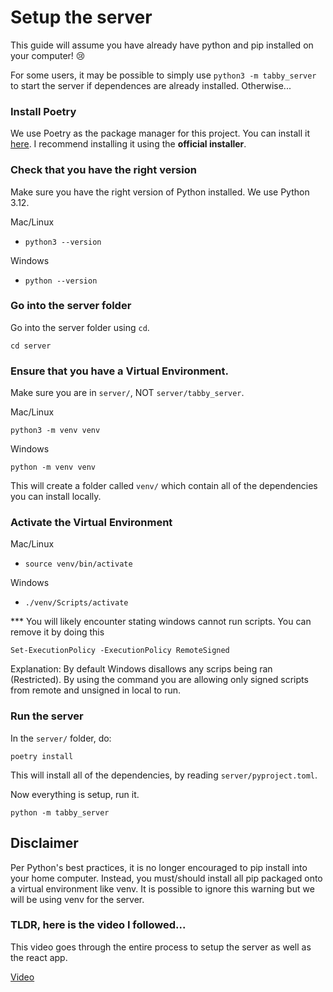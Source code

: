 # Setup the server
This guide will assume you have already have python and pip installed
on your computer! 😢

For some users, it may be possible to simply use 
`python3 -m tabby_server`
to start the server if dependences are already installed.
Otherwise...

### Install Poetry
We use Poetry as the package manager for this project. You can install it
[here](https://python-poetry.org/docs/#installation). I recommend installing
it using the **official installer**.

### Check that you have the right version
Make sure you have the right version of Python installed. We use
Python 3.12.

Mac/Linux
* `python3 --version`

Windows
* `python --version`

### Go into the server folder

Go into the server folder using `cd`.

```
cd server
```

### Ensure that you have a Virtual Environment.

Make sure you are in `server/`, NOT `server/tabby_server`.

Mac/Linux

```
python3 -m venv venv
```

Windows
```
python -m venv venv
```

This will create a folder called `venv/` which contain all of the dependencies
you can install locally.

### Activate the Virtual Environment

Mac/Linux
* `source venv/bin/activate`

Windows
* `./venv/Scripts/activate`

*** You will likely encounter stating windows cannot run scripts. 
You can remove it by doing this

`Set-ExecutionPolicy -ExecutionPolicy RemoteSigned`

Explanation: By default Windows disallows any scrips being ran (Restricted).
By using the command you are allowing only signed scripts from remote
and unsigned in local to run.

### Run the server

In the `server/` folder, do:

```
poetry install
```

This will install all of the dependencies, by reading `server/pyproject.toml`.

Now everything is setup, run it.

```
python -m tabby_server
```

## Disclaimer
Per Python's best practices, it is no longer encouraged to pip install
into your home computer. Instead, you must/should install all pip
packaged onto a virtual environment like venv. It is possible to
ignore this warning but we will be using venv for the server.

### TLDR, here is the video I followed...
This video goes through the entire process to setup the server as well
as the react app.

[Video](https://www.youtube.com/watch?v=7LNl2JlZKHA)
